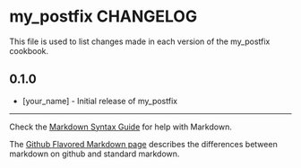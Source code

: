 my_postfix CHANGELOG
====================

This file is used to list changes made in each version of the my_postfix cookbook.

0.1.0
-----
- [your_name] - Initial release of my_postfix

- - -
Check the [Markdown Syntax Guide](http://daringfireball.net/projects/markdown/syntax) for help with Markdown.

The [Github Flavored Markdown page](http://github.github.com/github-flavored-markdown/) describes the differences between markdown on github and standard markdown.
